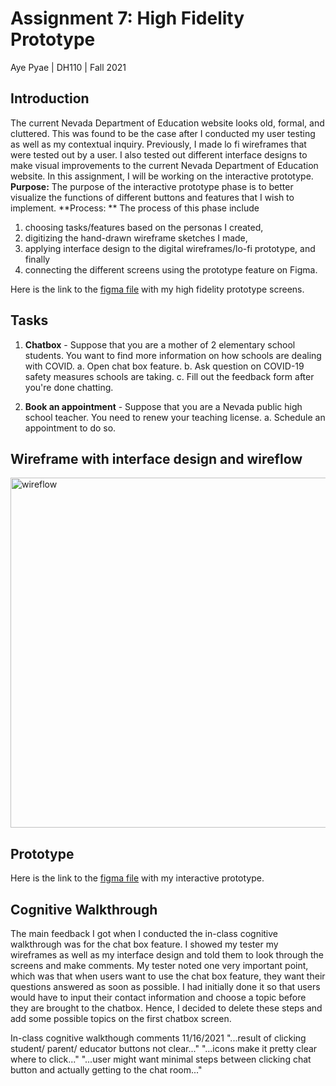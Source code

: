 # Assignment 7: High Fidelity Prototype
Aye Pyae | DH110 | Fall 2021

## Introduction
The current Nevada Department of Education website looks old, formal, and cluttered. This was found to be the case after I conducted my user testing as well as my contextual inquiry. Previously, I made lo fi wireframes that were tested out by a user. I also tested out different interface designs to make visual improvements to the current Nevada Department of Education website. In this assignment, I will be working on the interactive prototype. 
**Purpose:** The purpose of the interactive prototype phase is to better visualize the functions of different buttons and features that I wish to implement. 
**Process: ** The process of this phase include 
1. choosing tasks/features based on the personas I created, 
2. digitizing the hand-drawn wireframe sketches I made,
3. applying interface design to the digital wireframes/lo-fi prototype, and finally
4. connecting the different screens using the prototype feature on Figma.

Here is the link to the [figma file](https://www.figma.com/file/trP3i7bvv5q4Fne0HNCsaw/Interface-Design?node-id=61%3A1582) with my high fidelity prototype screens.

## Tasks
1. **Chatbox** - Suppose that you are a mother of 2 elementary school students. You want to find more information on how schools are dealing with COVID.
  a. Open chat box feature.
  b. Ask question on COVID-19 safety measures schools are taking. 
  c. Fill out the feedback form after you're done chatting.

2. **Book an appointment** - Suppose that you are a Nevada public high school teacher. You need to renew your teaching license. 
  a. Schedule an appointment to do so.

## Wireframe with interface design and wireflow
<img width="560" alt="wireflow" src="https://user-images.githubusercontent.com/91553011/142668485-6773838b-2296-48a4-a87f-c527c095a571.png">

## Prototype
Here is the link to the [figma file](https://www.figma.com/proto/trP3i7bvv5q4Fne0HNCsaw/NevadaDeptOfEducationProject?page-id=61%3A1582&node-id=61%3A2470&viewport=241%2C48%2C0.23&scaling=scale-down&starting-point-node-id=61%3A2470) with my interactive prototype.

## Cognitive Walkthrough
The main feedback I got when I conducted the in-class cognitive walkthrough was for the chat box feature. I showed my tester my wireframes as well as my interface design and told them to look through the screens and make comments. My tester noted one very important point, which was that when users want to use the chat box feature, they want their questions answered as soon as possible. I had initially done it so that users would have to input their contact information and choose a topic before they are brought to the chatbox. Hence, I decided to delete these steps and add some possible topics on the first chatbox screen.

In-class cognitive walkthough comments 11/16/2021
"...result of clicking student/ parent/ educator buttons not clear..."
"...icons make it pretty clear where to click..."
"...user might want minimal steps between clicking chat button and actually getting to the chat room..."
